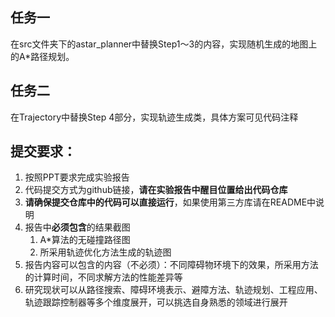 ## 任务一
在src文件夹下的astar_planner中替换Step1～3的内容，实现随机生成的地图上的A*路径规划。

## 任务二
在Trajectory中替换Step 4部分，实现轨迹生成类，具体方案可见代码注释

## 提交要求：
1. 按照PPT要求完成实验报告
2. 代码提交方式为github链接，**请在实验报告中醒目位置给出代码仓库**
3. **请确保提交仓库中的代码可以直接运行**，如果使用第三方库请在README中说明
4. 报告中**必须包含**的结果截图
   1. A*算法的无碰撞路径图
   2. 所采用轨迹优化方法生成的轨迹图
5. 报告内容可以包含的内容（不必须）：不同障碍物环境下的效果，所采用方法的计算时间，不同求解方法的性能差异等
6. 研究现状可以从路径搜索、障碍环境表示、避障方法、轨迹规划、工程应用、轨迹跟踪控制器等多个维度展开，可以挑选自身熟悉的领域进行展开